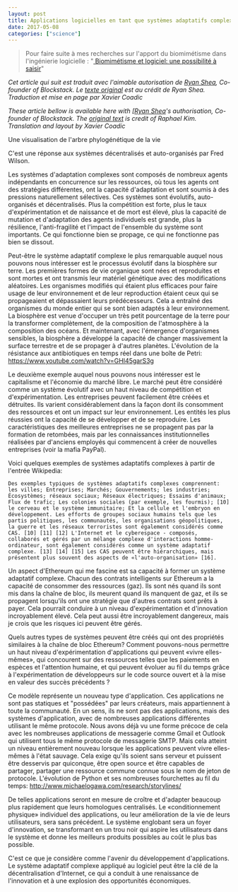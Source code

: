 ```yaml
---
layout: post
title: Applications logicielles en tant que systèmes adaptatifs complexes
date: 2017-05-08
categories: ["science"]
---
```


> Pour faire suite à mes recherches sur l'apport du biomimétisme dans l'ingénierie logicielle : "[
Biomimétisme et logiciel: une possibilité à saisir](https://xavcc.github.io/science/biomimicry/2017/04/23/biomimicry_software.html)"

_Cet article qui suit est traduit avec l'aimable autorisation de [Ryan Shea](https://twitter.com/ryaneshea), Co-founder of Blockstack. Le [texte original](https://hackernoon.com/complex-adaptive-systems-and-the-future-of-app-development-2bb0288f05e0) est au crédit de Ryan Shea. Traduction et mise en page par Xavier Coadic_

_These article bellow is available here with [[Ryan Shea](https://twitter.com/ryaneshea)'s authorisation, Co-founder of Blockstack. The [original text](https://hackernoon.com/complex-adaptive-systems-and-the-future-of-app-development-2bb0288f05e0) is credit of Raphael Kim. Translation and layout by Xavier Coadic_

Une visualisation de l'arbre phylogénétique de la vie

C'est une réponse aux systèmes décentralisés et auto-organisés par Fred Wilson.

Les systèmes d'adaptation complexes sont composés de nombreux agents indépendants en concurrence sur les ressources, où tous les agents ont des stratégies différentes, ont la capacité d'adaptation et sont soumis à des pressions naturellement sélectives. Ces systèmes sont évolutifs, auto-organisés et décentralisés. Plus la compétition est forte, plus le taux d'expérimentation et de naissance et de mort est élevé, plus la capacité de mutation et d'adaptation des agents individuels est grande, plus la résilience, l'anti-fragilité et l'impact de l'ensemble du système sont importants. Ce qui fonctionne bien se propage, ce qui ne fonctionne pas bien se dissout.

Peut-être le système adaptatif complexe le plus remarquable auquel nous pouvons nous intéresser est le processus évolutif dans la biosphère sur terre. Les premières formes de vie organique sont nées et reproduites et sont mortes et ont transmis leur matériel génétique avec des modifications aléatoires. Les organismes modifiés qui étaient plus efficaces pour faire usage de leur environnement et de leur reproduction étaient ceux qui se propageaient et dépassaient leurs prédécesseurs. Cela a entraîné des organismes du monde entier qui se sont bien adaptés à leur environnement. La biosphère est venue d'occuper un très petit pourcentage de la terre pour la transformer complètement, de la composition de l'atmosphère à la composition des océans. Et maintenant, avec l'émergence d'organismes sensibles, la biosphère a développé la capacité de changer massivement la surface terrestre et de se propager à d'autres planètes.
L'évolution de la résistance aux antibiotiques en temps réel dans une boîte de Petri: https://www.youtube.com/watch?v=GHI45garS3g

Le deuxième exemple auquel nous pouvons nous intéresser est le capitalisme et l'économie du marché libre. Le marché peut être considéré comme un système évolutif avec un haut niveau de compétition et d'expérimentation. Les entreprises peuvent facilement être créées et détruites. Ils varient considérablement dans la façon dont ils consomment des ressources et ont un impact sur leur environnement. Les entités les plus réussies ont la capacité de se développer et de se reproduire. Les caractéristiques des meilleures entreprises ne se propagent pas par la formation de retombées, mais par les connaissances institutionnelles réalisées par d'anciens employés qui commencent à créer de nouvelles entreprises (voir la mafia PayPal).

Voici quelques exemples de systèmes adaptatifs complexes à partir de l'entrée Wikipedia:

    Des exemples typiques de systèmes adaptatifs complexes comprennent: les villes; Entreprises; Marchés; Gouvernements; les industries; Écosystèmes; réseaux sociaux; Réseaux électriques; Essaims d'animaux; Flux de trafic; Les colonies sociales (par exemple, les fourmis); [10] le cerveau et le système immunitaire; Et la cellule et l'embryon en développement. Les efforts de groupes sociaux humains tels que les partis politiques, les communautés, les organisations géopolitiques, la guerre et les réseaux terroristes sont également considérés comme CAS. [10] [11] [12] L'Internet et le cyberespace - composés, collaborés et gérés par un mélange complexe d'interactions homme-ordinateur, sont également considérés comme un système adaptatif complexe. [13] [14] [15] Les CAS peuvent être hiérarchiques, mais présentent plus souvent des aspects de «l'auto-organisation» [16].

Un aspect d'Ethereum qui me fascine est sa capacité à former un système adaptatif complexe. Chacun des contrats intelligents sur Ethereum a la capacité de consommer des ressources (gaz). Ils sont nés quand ils sont mis dans la chaîne de bloc, ils meurent quand ils manquent de gaz, et ils se propagent lorsqu'ils ont une stratégie que d'autres contrats sont prêts à payer. Cela pourrait conduire à un niveau d'expérimentation et d'innovation incroyablement élevé. Cela peut aussi être incroyablement dangereux, mais je crois que les risques ici peuvent être gérés.

Quels autres types de systèmes peuvent être créés qui ont des propriétés similaires à la chaîne de bloc Ethereum? Comment pouvons-nous permettre un haut niveau d'expérimentation d'applications qui peuvent «vivre elles-mêmes», qui concourent sur des ressources telles que les paiements en espèces et l'attention humaine, et qui peuvent évoluer au fil du temps grâce à l'expérimentation de développeurs sur le code source ouvert et à la mise en valeur des succès précédents ?

Ce modèle représente un nouveau type d'application. Ces applications ne sont pas statiques et "possédées" par leurs créateurs, mais appartiennent à toute la communauté. En un sens, ils ne sont pas des applications, mais des systèmes d'application, avec de nombreuses applications différentes utilisant le même protocole. Nous avons déjà vu une forme précoce de cela avec les nombreuses applications de messagerie comme Gmail et Outlook qui utilisent tous le même protocole de messagerie SMTP. Mais cela atteint un niveau entièrement nouveau lorsque les applications peuvent vivre elles-mêmes à l'état sauvage. Cela exige qu'ils soient sans serveur et puissent être desservis par quiconque, être open source et être capables de partager, partager une ressource commune connue sous le nom de jeton de protocole.
L'évolution de Python et ses nombreuses fourchettes au fil du temps: http://www.michaelogawa.com/research/storylines/

De telles applications seront en mesure de croître et d'adapter beaucoup plus rapidement que leurs homologues centralisés. Le «conditionnement physique» individuel des applications, ou leur amélioration de la vie de leurs utilisateurs, sera sans précédent. Le système englobant sera un foyer d'innovation, se transformant en un trou noir qui aspire les utilisateurs dans le système et donne les meilleurs produits possibles au coût le plus bas possible.

C'est ce que je considère comme l'avenir du développement d'applications. Le système adaptatif complexe appliqué au logiciel peut être la clé de la décentralisation d'Internet, ce qui a conduit à une renaissance de l'innovation et à une explosion des opportunités économiques.
